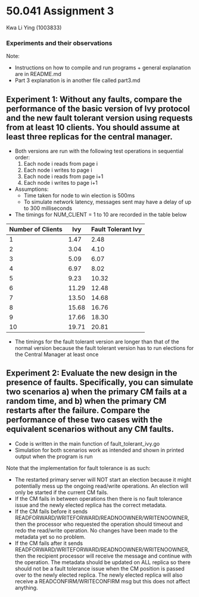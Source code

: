 # 50.041 Assignment 3
Kwa Li Ying (1003833)

### Experiments and their observations
Note:
- Instructions on how to compile and run programs + general explanation are in README.md
- Part 3 explanation is in another file called part3.md

## Experiment 1: Without any faults, compare the performance of the basic version of Ivy protocol and the new fault tolerant version using requests from at least 10 clients. You should assume at least three replicas for the central manager.
- Both versions are run with the following test operations in sequential order:
	1. Each node i reads from page i
	2. Each node i writes to page i
	3. Each node i reads from page i+1
	4. Each node i writes to page i+1
- Assumptions:
	* Time taken for node to win election is 500ms
	* To simulate network latency, messages sent may have a delay of up to 300 milliseconds
- The timings for NUM_CLIENT = 1 to 10 are recorded in the table below

| Number of Clients | Ivy   | Fault Tolerant Ivy |
|-------------------|-------|--------------------|
| 1                 | 1.47  | 2.48               |
| 2                 | 3.04  | 4.10               |
| 3                 | 5.09  | 6.07               |
| 4                 | 6.97  | 8.02               |
| 5                 | 9.23  | 10.32              |
| 6                 | 11.29 | 12.48              |
| 7                 | 13.50 | 14.68              |
| 8                 | 15.68 | 16.76              |
| 9                 | 17.66 | 18.30              |
| 10                | 19.71 | 20.81              |

- The timings for the fault tolerant version are longer than that of the normal version because the fault tolerant version has to run elections for the Central Manager at least once


## Experiment 2: Evaluate the new design in the presence of faults. Specifically, you can simulate two scenarios a) when the primary CM fails at a random time, and b) when the primary CM restarts after the failure. Compare the performance of these two cases with the equivalent scenarios without any CM faults.
- Code is written in the main function of fault_tolerant_ivy.go
- Simulation for both scenarios work as intended and shown in printed output when the program is run

Note that the implementation for fault tolerance is as such:
- The restarted primary server will NOT start an election because it might potentially mess up the ongoing read/write operations. An election will only be started if the current CM fails.
- If the CM fails in between operations then there is no fault tolerance issue and the newly elected replica has the correct metadata.
- If the CM fails before it sends READFORWARD/WRITEFORWARD/READNOOWNER/WRITENOOWNER, then the processor who requested the operation should timeout and redo the read/write operation. No changes have been made to the metadata yet so no problem.
- If the CM fails after it sends READFORWARD/WRITEFORWARD/READNOOWNER/WRITENOOWNER, then the recipient processor will receive the message and continue with the operation. The metadata should be updated on ALL replica so there should not be a fault tolerance issue when the CM position is passed over to the newly elected replica. The newly elected replica will also receive a READCONFIRM/WRITECONFIRM msg but this does not affect anything.




